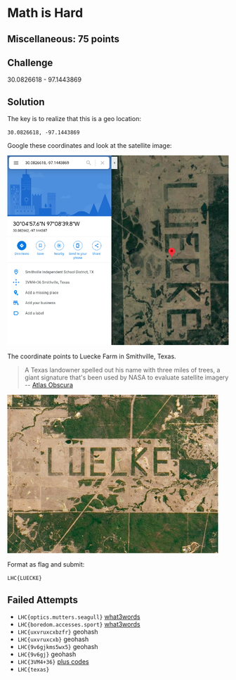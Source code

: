 # Math is Hard

## Miscellaneous: 75 points

## Challenge

30.0826618 - 97.1443869

## Solution
The key is to realize that this is a geo location:
```
30.0826618, -97.1443869
```

Google these coordinates and look at the satellite image:

![maps][1]

The coordinate points to Luecke Farm in Smithville, Texas.

> A Texas landowner spelled out his name with three miles of trees, a giant signature that's been used by NASA to evaluate satellite imagery -- [Atlas Obscura][3]

![luecke][2]

Format as flag and submit:
```
LHC{LUECKE}
```

## Failed Attempts
* `LHC{optics.mutters.seagull}` [what3words][4]
* `LHC{boredom.accesses.sport}` [what3words][5]
* `LHC{uxvruxcxbzfr}` geohash
* `LHC{uxvruxcxb}` geohash
* `LHC{9v6gjkms5wx5}` geohash
* `LHC{9v6gj}` geohash
* `LHC{3VM4+36}` [plus codes][6]
* `LHC{texas}`

[1]:screenshot.png
[2]:luecke.jpg
[3]:https://www.atlasobscura.com/places/giant-luecke-signature
[4]:https://what3words.com/optics.mutters.seagull
[5]:https://what3words.com/boredom.accesses.sport
[6]:https://plus.codes/
